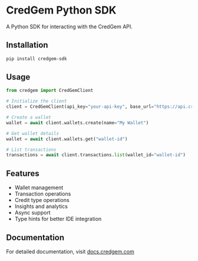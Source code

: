 # CredGem Python SDK

A Python SDK for interacting with the CredGem API.

## Installation

```bash
pip install credgem-sdk
```

## Usage

```python
from credgem import CredGemClient

# Initialize the client
client = CredGemClient(api_key="your-api-key", base_url="https://api.credgem.com")

# Create a wallet
wallet = await client.wallets.create(name="My Wallet")

# Get wallet details
wallet = await client.wallets.get("wallet-id")

# List transactions
transactions = await client.transactions.list(wallet_id="wallet-id")
```

## Features

- Wallet management
- Transaction operations
- Credit type operations
- Insights and analytics
- Async support
- Type hints for better IDE integration

## Documentation

For detailed documentation, visit [docs.credgem.com](https://docs.credgem.com) 